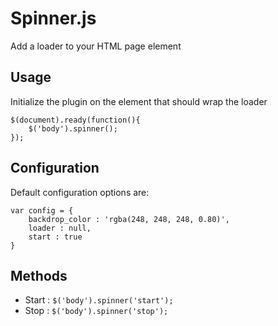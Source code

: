 Spinner.js
==========

Add a loader to your HTML page element

Usage
-----

Initialize the plugin on the element that should wrap the loader

    $(document).ready(function(){
    	$('body').spinner();
    });

Configuration
-------------

Default configuration options are:

	var config = {
        backdrop_color : 'rgba(248, 248, 248, 0.80)',
        loader : null,
        start : true
	}

Methods
-------

*   Start : `$('body').spinner('start');`
*   Stop  : `$('body').spinner('stop');`





